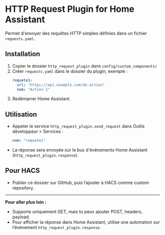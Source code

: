 # HTTP Request Plugin for Home Assistant

Permet d'envoyer des requêtes HTTP simples définies dans un fichier `requests.yaml`.

## Installation

1. Copier le dossier `http_request_plugin` dans `config/custom_components/`
2. Créer `requests.yaml` dans le dossier du plugin, exemple :
    ```yaml
    requete1:
      url: "https://api.example.com/do-action"
      nom: "Action 1"
    ```
3. Redémarrer Home Assistant.

## Utilisation

- Appeler le service `http_request_plugin.send_request` dans Outils développeur > Services :
    ```yaml
    nom: "requete1"
    ```
- La réponse sera envoyée sur le bus d'événements Home Assistant (`http_request_plugin.response`).

## Pour HACS

- Publier ce dossier sur GitHub, puis l’ajouter à HACS comme custom repository.

---

**Pour aller plus loin :**
- Supporte uniquement GET, mais tu peux ajouter POST, headers, payload.
- Pour afficher la réponse dans Home Assistant, utilise une automation sur l’événement `http_request_plugin.response`.

